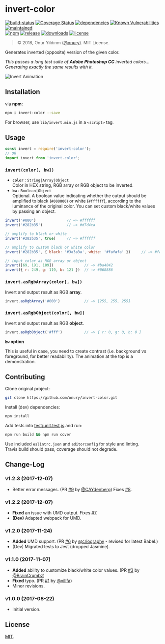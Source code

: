# invert-color
 
[![build-status](https://img.shields.io/travis/onury/invert-color.svg?branch=master)](https://travis-ci.org/onury/invert-color)
[![Coverage Status](https://coveralls.io/repos/github/onury/invert-color/badge.svg?branch=master)](https://coveralls.io/github/onury/invert-color?branch=master)
[![dependencies](https://david-dm.org/onury/invert-color.svg)](https://david-dm.org/onury/invert-color)
[![Known Vulnerabilities](https://snyk.io/test/github/onury/invert-color/badge.svg)](https://snyk.io/test/github/onury/invert-color)
[![maintained](https://img.shields.io/maintenance/yes/2018.svg)](https://github.com/onury/invert-color/graphs/commit-activity)  
[![npm](http://img.shields.io/npm/v/invert-color.svg)](https://www.npmjs.com/package/invert-color)
[![release](https://img.shields.io/github/release/onury/invert-color.svg)](https://github.com/onury/invert-color)
[![downloads](http://img.shields.io/npm/dm/invert-color.svg)](https://www.npmjs.com/package/invert-color)
[![license](http://img.shields.io/npm/l/invert-color.svg)](https://github.com/onury/invert-color/blob/master/LICENSE) 

> © 2018, Onur Yıldırım ([@onury](https://github.com/onury)). MIT License.

Generates inverted (opposite) version of the given color. 

_This passes a long test suite of **Adobe Photoshop CC** inverted colors...   
Generating exactly the same results with it._

![Invert Animation](https://github.com/onury/invert-color/blob/master/test/anim/invert-animation.gif?raw=true)

## Installation

via **npm**:
```sh
npm i invert-color --save
```

For browser, use `lib/invert.min.js` in a `<script>` tag.

## Usage

```js
const invert = require('invert-color');
// OR
import invert from 'invert-color';
```


### `invert(color[, bw])`

- **`color`** : `String|Array|Object`  
Color in HEX string, RGB array or RGB object to be inverted.  
- **`bw`** : `Boolean|Object`  
Optional. A boolean value indicating whether the output should be amplified to black (`#000000`) or white (`#ffffff`), according to the luminance of the original color. You can set custom black/white values by passing an object.  


```js
invert('#000')              // —> #ffffff
invert('#282b35')           // —> #d7d4ca

// amplify to black or white
invert('#282b35', true)     // —> #ffffff

// amplify to custom black or white color
invert('#282b35', { black: '#3a3a3a', white: '#fafafa' })     // —> #fafafa

// input color as RGB array or object
invert([69, 191, 189])              // —> #ba4042
invert({ r: 249, g: 119, b: 121 })  // —> #068886
```

### `invert.asRgbArray(color[, bw])`
Invert and output result as RGB **array**.

```js
invert.asRgbArray('#000')           // —> [255, 255, 255]
```

### `invert.asRgbObject(color[, bw])`
Invert and output result as RGB **object**.

```js
invert.asRgbObject('#fff')          // —> { r: 0, g: 0, b: 0 }
```

**`bw` option**

 This is useful in case, you need to create contrast (i.e. background vs foreground, for better readability). The animation at the top is a demonstration.

## Contributing

Clone original project:

```sh
git clone https://github.com/onury/invert-color.git
```

Install (dev) dependencies:

```sh
npm install
```

Add tests into [test/unit.test.js](test/unit.test.js) and run:  

```sh
npm run build && npm run cover
```

Use included `eslintrc.json` and `editorconfig` for style and linting.  
Travis build should pass, coverage should not degrade.

## Change-Log

### v1.2.3 (2017-12-07)

- Better error messages. (PR [#9](https://github.com/onury/invert-color/pull/9) by [@CAYdenberg](https://github.com/CAYdenberg)) Fixes [#8](https://github.com/onury/invert-color/issues/8).

### v1.2.2 (2017-12-07)

- **Fixed** an issue with UMD output. Fixes [#7](https://github.com/onury/invert-color/issues/7).
- **(Dev)** Adapted webpack for UMD.

### v1.2.0 (2017-11-24)

- **Added** UMD support. (PR [#6](https://github.com/onury/invert-color/pull/6) by [@criography](https://github.com/criography) - revised for latest Babel.)
- (Dev) Migrated tests to Jest (dropped Jasmine).

### v1.1.0 (2017-11-07)

- **Added** ability to customize black/white color values. (PR [#3](https://github.com/onury/invert-color/pull/3) by [@BrainCrumbz](https://github.com/BrainCrumbz))
- **Fixed** typo. (PR [#1](https://github.com/onury/invert-color/pull/1) by [@villfa](https://github.com/villfa))
- Minor revisions.

### v1.0.0 (2017-08-22)

- Initial version.

## License

[MIT][license].


[license]:https://github.com/onury/invert-color/blob/master/LICENSE
